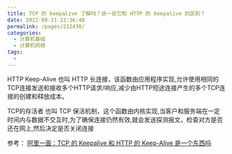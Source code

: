 ```yaml
---
title: TCP 的 keepalive 了解吗？说一说它和 HTTP 的 keepalive 的区别？
date: 2022-09-21 22:36:40
permalink: /pages/212438/
categories:
  - 计算机基础
  - 计算机网络
tags:
  - 
---
```

HTTP Keep-Alive 也叫 HTTP 长连接，该函数由应用程序实现,允许使用相同的TCP连接发送和接收多个HTTP请求/响应,减少由HTTP短途连接产生的多个TCP连接的创建和释放成本。


TCP的存活者 也叫 TCP 保活机制，这个函数由内核实现,当客户和服务端在一定时间内与数据不交互时,为了确保连接仍然有效,就会发送探测报文，检查对方是否还在网上,然后决定是否关闭连接

参考：
[阿里一面：TCP 的 Keepalive 和 HTTP 的 Keep-Alive 是一个东西吗](https://www.wangsu123.cn/news/27546.html)